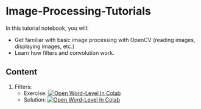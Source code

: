 # Image-Processing-Tutorials

In this tutorial notebook, you will:
- Get familiar with basic image processing with OpenCV (reading images, displaying images, etc.)
- Learn how filters and convolution work.


## Content

1. Filters:
    - Exercise: [![Open Word-Level In Colab](https://colab.research.google.com/assets/colab-badge.svg)](https://colab.research.google.com/github/imadtoubal/Image-Processing-Tutorials/blob/master/01.filters.ipynb)
    - Solution: [![Open Word-Level In Colab](https://colab.research.google.com/assets/colab-badge.svg)](https://colab.research.google.com/github/imadtoubal/Image-Processing-Tutorials/blob/master/01.filters-solution.ipynb)
    
   
